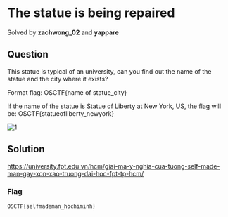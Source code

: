 # The statue is being repaired
Solved by **zachwong_02** and **yappare**

## Question
This statue is typical of an university, can you find out the name of the statue and the city where it exists?

Format flag: OSCTF{name of statue_city}

If the name of the statue is Statue of Liberty at New York, US, the flag will be: OSCTF{statueofliberty_newyork}

![1](https://ctf.os.ftp.sh/files/33b768af30262144a900043840910486/image.jpg)

## Solution
https://university.fpt.edu.vn/hcm/giai-ma-y-nghia-cua-tuong-self-made-man-gay-xon-xao-truong-dai-hoc-fpt-tp-hcm/

### Flag
`OSCTF{selfmademan_hochiminh}`
